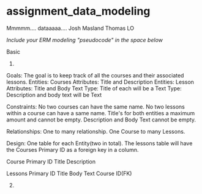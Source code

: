 # assignment_data_modeling
Mmmmm.... dataaaaa....
Josh Masland
Thomas LO

*Include your ERM modeling "pseudocode" in the space below*

Basic

1. 
  Goals: The goal is to keep track of all the courses and their associated lessons.
  Entities: Courses
    Attributes: Title and Description
  Entities: Lesson
    Attributes: Title and Body Text
  Type: Title of each will be a Text
  Type: Description and body text will be Text

  Constraints: No two courses can have the same name. No two lessons within a course can have a same name. Title's for both entities a maximum amount and cannot be empty. Description and Body Text cannot be empty.

  Relationships: One to many relationship. One Course to many Lessons.

  Design: One table for each Entity(two in total). The lessons table will have the Courses Primary ID as a foreign key in a column. 

  Course
    Primary ID
    Title
    Description

  Lessons
    Primary ID
    Title
    Body Text
    Course ID(FK)

2. 